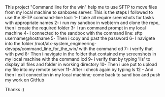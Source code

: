 This project "Command line for the win" help me to use SFTP 
to move files from my local machine to sanboxes server:
This is the steps I followed to use the SFTP command-line tool:
1- I take all require sreenshots for tasks with appropriate names
2- i run my sandbox in webterm and clone the repo, then i create the required folder
3- I run command prompt in my local machine
4- i connected to the sandbox with the command line: sftp username@hostname
5- Then i copy and past the password
6- I navigete into the folder /root/alx-system_engineering-devops/command_line_for_the_win/
   with the command cd
7- i verify that with pwd
8- Then i navigate in the folder that contained my screenshots in my local machine with 
   the command lcd
9- i verify that by typing 'lls' to display all files and folder in working directory
10- Then i use put to upload my file into my remote server
11- After i check again by typing ls
12 - And then i exit connection in my local machine; come back to sand box and push my work
   on GitHub

Thanks :)
